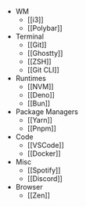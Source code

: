- WM
	- [[i3]]
	- [[Polybar]]
-  Terminal
	- [[Git]]
	- [[Ghostty]]
	- [[ZSH]]
	- [[Git CLI]]
- Runtimes
	- [[NVM]]
	- [[Deno]]
	- [[Bun]]
- Package Managers
	- [[Yarn]]
	- [[Pnpm]]
- Code
	- [[VSCode]]
	- [[Docker]]
- Misc
	- [[Spotify]]
	- [[Discord]]
- Browser
	- [[Zen]]